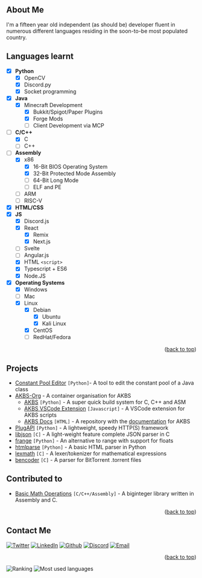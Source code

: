 <p id="readme-top"></p>

## About Me
I'm a fifteen year old independent (as should be) developer fluent in numerous different languages residing in the soon-to-be most populated country.

## Languages learnt
- [x] **Python**
    - [x] OpenCV
    - [x] Discord.py
    - [x] Socket programming
- [x] **Java**
    - [x] Minecraft Development
      - [x] Bukkit/Spigot/Paper Plugins
      - [x] Forge Mods
      - [ ] Client Development via MCP
- [ ] **C/C++**
    - [x] C
    - [ ] C++
- [ ] **Assembly**
    - [x] x86
        - [x] 16-Bit BIOS Operating System
        - [x] 32-Bit Protected Mode Assembly
        - [ ] 64-Bit Long Mode
        - [ ] ELF and PE
    - [ ] ARM
    - [ ] RISC-V
- [x] **HTML/CSS**
- [x] **JS**
    - [x] Discord.js
    - [x] React
      - [x] Remix
      - [x] Next.js
    - [ ] Svelte
    - [ ] Angular.js
    - [x] HTML `<script>`
    - [x] Typescript + ES6
    - [x] Node.JS
- [x] **Operating Systems**
    - [x] Windows
    - [ ] Mac 
    - [x] Linux
        - [x] Debian
            - [x] Ubuntu
            - [x] Kali Linux
        - [x] CentOS
        - [ ] RedHat/Fedora
   
<p align="right">(<a href="#readme-top">back to top</a>)</p>

## Projects
- [Constant Pool Editor](https://github.com/AaravMalani/ConstantPool-Editor) `[Python]`- A tool to edit the constant pool of a Java class
- [AKBS-Org](https://github.com/akbs-org) - A container organisation for AKBS
    - [AKBS](https://github.com/akbs-org/akbs) `[Python]` - A super quick build system for C, C++ and ASM
    - [AKBS VSCode Extension](https://github.com/akbs-org/akbs-vscode) `[Javascript]` - A VSCode extension for AKBS scripts
    - [AKBS Docs](https://github.com/akbs-org/akbs-docs) `[HTML]` - A repository with the [documentation](https://akbs-org.github.io/akbs-docs) for AKBS
- [PlugAPI](https://github.com/AaravMalani/PlugAPI) `[Python]` - A lightweight, speedy HTTP(S) framework
- [libjson](https://github.com/AaravMalani/libjson) `[C]` - A light-weight feature complete JSON parser in C
- [frange](https://github.com/AaravMalani/frange) `[Python]` - An alternative to range with support for floats
- [htmlparse](https://github.com/AaravMalani/htmlparse) `[Python]` - A basic HTML parser in Python
- [lexmath](https://github.com/AaravMalani/lexmath) `[C]` - A lexer/tokenizer for mathematical expressions
- [bencoder](https://github.com/AaravMalani/bencoder) `[C]` - A parser for BitTorrent .torrent files

## Contributed to
- [Basic Math Operations](https://github.com/avighnac/basic_math_operations) `[C/C++/Assembly]` - A biginteger library written in Assembly and C.

<p align="right">(<a href="#readme-top">back to top</a>)</p>

## Contact Me
[![Twitter][twitter-shield]][twitter-url]
[![LinkedIn][linkedin-shield]][linkedin-url]
[![Github][github-shield]][github-url]
[![Discord][discord-shield]][discord-url]
[![Email][gmail-shield]][gmail-url]
<p align="right">(<a href="#readme-top">back to top</a>)</p>

![Ranking](https://github-readme-stats.vercel.app/api?username=AaravMalani&theme=blue-green)
![Most used languages](https://github-readme-stats.vercel.app/api/top-langs/?username=AaravMalani&theme=blue-green)

[linkedin-shield]: https://img.shields.io/badge/LinkedIn-335?style=for-the-badge&logo=linkedin
[linkedin-url]: https://linkedin.com/in/aaravm
[github-shield]: https://img.shields.io/badge/Github-333?logo=github&style=for-the-badge
[github-url]: https://github.com/AaravMalani
[twitter-shield]: https://img.shields.io/badge/Twitter-aqua?logo=twitter&style=for-the-badge
[twitter-url]: https://twitter.com/@MalaniAarav
[discord-shield]: https://img.shields.io/badge/Discord-Aarav%20Malani%235945-5865f2?logo=discord&style=for-the-badge&logoColor=white&labelColor=23272A
[discord-url]: https://discord.com/users/1005358029815955456
[gmail-shield]: https://img.shields.io/badge/Email-red?logo=gmail&style=for-the-badge&logoColor=white
[gmail-url]: mailto:aarav.malani@gmail.com
